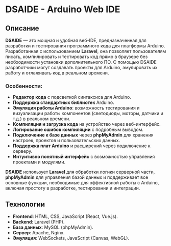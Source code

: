 # DSAIDE - Arduino Web IDE

## Описание

**DSAIDE** — это мощная и удобная веб-IDE, предназначенная для разработки и тестирования программного кода для платформы Arduino. Разработанная с использованием **Laravel**, она позволяет пользователям писать, компилировать и тестировать код прямо в браузере без необходимости установки дополнительного ПО. С помощью DSAIDE разработчики могут создавать проекты для Arduino, эмулировать их работу и отлаживать код в реальном времени.

### Особенности:
- **Редактор кода** с подсветкой синтаксиса для Arduino.
- **Поддержка стандартных библиотек** Arduino.
- **Эмуляция работы Arduino**: возможность тестирования и визуализации работы компонентов (светодиоды, моторы, датчики и т.д.) в реальном времени.
- **Компиляция и загрузка кода** на устройство через веб-интерфейс.
- **Логирование ошибок компиляции** с подробным выводом.
- **Подключение к базе данных** через **phpMyAdmin** для хранения настроек, проектов и пользовательских данных.
- **Поддержка плат Arduino** и расширений через подключение к серверу.
- **Интуитивно понятный интерфейс** с возможностью управления проектами и модулями.

**DSAIDE** использует **Laravel** для обработки логики серверной части, **phpMyAdmin** для управления базой данных и поддерживает все основные функции, необходимые для эффективной работы с Arduino, включая простоту в разработке, тестировании и интеграции.

## Технологии
- **Frontend**: HTML, CSS, JavaScript (React, Vue.js).
- **Backend**: Laravel (PHP).
- **База данных**: MySQL (phpMyAdmin).
- **Сервер**: Apache, Nginx.
- **Эмуляция**: WebSockets, JavaScript (Canvas, WebGL).

